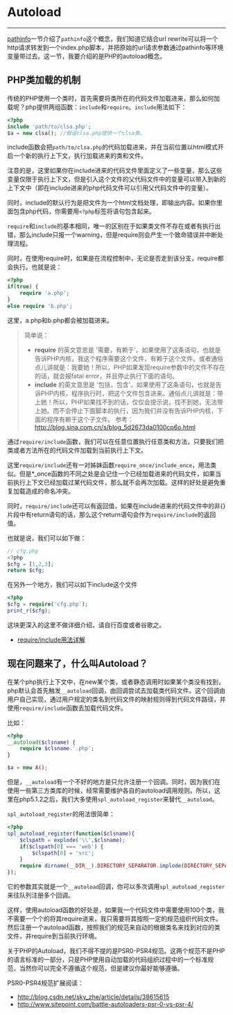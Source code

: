 # Autoload
---

[pathinfo](0.1.0-pathinfo.md)一节介绍了`pathinfo`这个概念，我们知道它结合url rewrite可以将一个http请求转发到一个index.php脚本，并把原始的url请求参数通过pathinfo等环境变量带过去。这一节，我要介绍的是PHP的autoload概念。

PHP类加载的机制
---

传统的PHP使用一个类时，首先需要将类所在的代码文件加载进来，那么如何加载呢？php提供两组函数：`include`和`require`。`include`用法如下：

```php
<?php
include 'path/to/clsa.php';
$a = new clsa(); //假设clsa.php提供一个clsa类。
```

include函数会把`path/to/clsa.php`的代码加载进来，并在当前位置以html模式开启一个新的执行上下文，执行加载进来的类和文件。

注意的是，这里如果你在include进来的代码文件里面定义了一些变量，那么这些变量仅限于执行上下文，但是引入这个文件的父代码文件中的变量可以带入到新的上下文中（即在include进来的php代码文件可以引用父代码文件中的变量）。

同时，include的默认行为是把文件为一个html文档处理，即输出内容。如果你里面包含php代码，你需要用`<?php`标签将语句包含起来。

`require`和`include`的基本相同，唯一的区别在于如果类文件不存在或者有执行出错，那么include只报一个warning，但是require则会产生一个致命错误并中断处理流程。

同时，在使用require时，如果是在流程控制中，无论是否走到该分支，require都会执行。也就是说：

```php
<?php
if(true) {
	require 'a.php';
}
else require 'b.php';
```
这里，a.php和b.php都会被加载进来。

>简单说：
>
> * **require** 的英文意思是 '需要，有赖于'。如果使用了这条语句，也就是告诉PHP内核，我这个程序需要这个文件，有赖于这个文件。或者通俗点儿讲就是：我要她！所以，PHP如果发现require参数中的文件不存在的话，就会报fatal error，并且停止执行下面的语句。
> * **include** 的英文意思是 '包括，包含'。如果使用了这条语句，也就是告诉PHP内核，程序执行时，把这个文件包含进来。通俗点儿讲就是：带上她！所以，PHP如果找不到的话，仅仅会提示说，找不到她，无法带上她。而不会停止下面脚本的执行，因为我们并没有告诉PHP内核，下面的程序有赖于这个子文件。
> 参考：<http://blog.sina.com.cn/s/blog_5d2673da0100cp6o.html>

通过`require/include`函数，我们可以在任意位置执行任意类和方法，只要我们把类或者方法所在的代码文件加载到当前执行上下文。

这里`require/include`还有一对姊妹函数`require_once/include_once`，用法类似。但是*_once函数的不同之处是会记住一个已经加载进来的代码文件，如果当前执行上下文已经加载过某代码文件，那么就不会再次加载。这样的好处是避免重复加载造成的命名冲突。

同时，`require/include`还可以有返回值，如果在include进来的代码文件中的非{}片段中有return语句的话，那么这个return语句会作为`require/include`的返回值。

也就是说，我们可以如下做：

```php
// cfg.php
<?php
$cfg = [1,2,3];
return $cfg;
```
在另外一个地方，我们可以如下include这个文件

```php
<?php
$cfg = require('cfg.php');
print_r($cfg);
```

这块更深入的这里不做详细介绍，请自行百度或者谷歌之。

* [require/include用法详解](http://www.cnblogs.com/xia520pi/p/3697099.html)


现在问题来了，什么叫Autoload？
---

在某个php执行上下文中，在new某个类，或者静态调用时如果某个类没有找到，php默认会首先触发`__autoload`回调，由回调尝试去加载类代码文件。这个回调由用户自己实现，通过用户规定的类名到代码文件的映射规则得到代码文件路径，并使用`require/include`函数去加载代码文件。


比如：

```php
<?php
__autoload($clsname) {
	require $clsname.'.php';
}

$a = new A();
```

但是，`__autoload`有一个不好的地方是只允许注册一个回调。同时，因为我们在使用一些第三方类库的时候，经常需要维护各自的autoload调用规则。所以，这里在php5.1.2之后，我们大多使用`spl_autoload_register`来替代`__autoload`。

`spl_autoload_register`的用法很简单：


```php
<?php
spl_autoload_register(function($clsname){
	$clspath = explode('\\',$clsname);
	if($clspath[0] === 'web') {
		$clspath[0] = 'src';
	}
	require dirname(__DIR__).DIRECTORY_SEPARATOR.implode(DIRECTORY_SEPARATOR,$clspath).'.php';
});
```

它的参数其实就是一个`__autoload`回调，你可以多次调用`spl_autoload_register`来往队列注册多个回调。

这样，使用autoload函数的好处是，如果我一个代码文件中需要使用100个类，我不需要一个个的将其require进来，我只需要将其按照一定的规范组织代码文件。然后注册一个autoload函数，按照我们的规范来自动的根据类名来找到对应的类文件，并require到当前执行环境。

关于PHP的Autoload，我们不得不提的是PSR0-PSR4规范。这两个规范不是PHP的语言标准的一部分，只是PHP使用自动加载的代码组织过程中的一个标准规范，当然你可以完全不遵循这个规范，但是建议你最好能够遵循。

PSR0-PSR4规范扩展阅读：

- <http://blog.csdn.net/sky_zhe/article/details/38615615>
- <http://www.sitepoint.com/battle-autoloaders-psr-0-vs-psr-4/>
